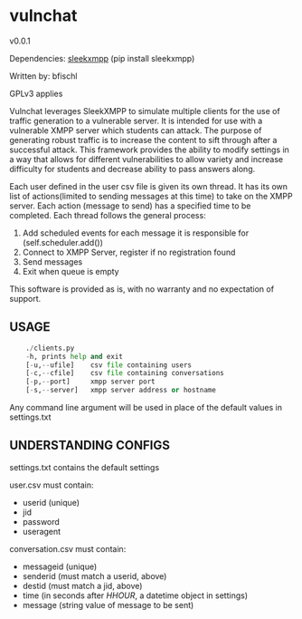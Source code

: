 # vulnchat

v0.0.1

Dependencies: [sleekxmpp](http://sleekxmpp.com/) (pip install sleekxmpp)

Written by: bfischl

GPLv3 applies

Vulnchat leverages SleekXMPP to simulate multiple clients for the use of traffic generation
to a vulnerable server. It is intended for use with a vulnerable XMPP server which students
can attack. The purpose of generating robust traffic is to increase the content to sift through
after a successful attack. This framework provides the ability to modify settings in a way that
allows for different vulnerabilities to allow variety and increase difficulty for students and
decrease ability to pass answers along.

Each user defined in the user csv file is given its own thread. It has its own list of actions(limited to
sending messages at this time) to take on the XMPP server. Each action (message to send) has a specified
time to be completed. Each thread follows the general process:
1. Add scheduled events for each message it is responsible for (self.scheduler.add())
1. Connect to XMPP Server, register if no registration found
1. Send messages
1. Exit when queue is empty

This software is provided as is, with no warranty and no expectation of support.


USAGE
-----
~~~python
    ./clients.py
	-h,	prints help and exit
	[-u,--ufile]	csv file containing users
	[-c,--cfile]    csv file containing conversations
	[-p,--port]     xmpp server port
	[-s,--server]   xmpp server address or hostname
~~~

Any command line argument will be used in place of the default values in settings.txt

UNDERSTANDING CONFIGS
---------------------


settings.txt contains the default settings

user.csv must contain:
* userid (unique)
* jid
* password
* useragent

conversation.csv must contain:
* messageid (unique)
* senderid  (must match a userid, above)
* destid    (must match a jid, above)
* time      (in seconds after *HHOUR*, a datetime object in settings)
* message   (string value of message to be sent)